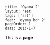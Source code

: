 ```
title: 'Oyama 2'
layout: 'set'
tags: ['set']
feed: 'oyama_hdr_2'
pageOrder: 1
date: 2013-1-7
```

This is a **page**